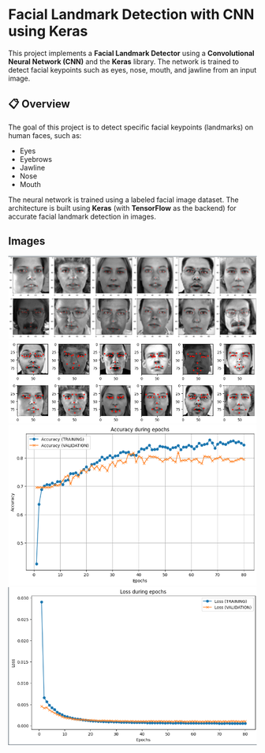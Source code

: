 # Facial Landmark Detection with CNN using Keras

This project implements a **Facial Landmark Detector** using a **Convolutional Neural Network (CNN)** and the **Keras** library. The network is trained to detect facial keypoints such as eyes, nose, mouth, and jawline from an input image.

## 📋 Overview

The goal of this project is to detect specific facial keypoints (landmarks) on human faces, such as:

- Eyes
- Eyebrows
- Jawline
- Nose
- Mouth

The neural network is trained using a labeled facial image dataset. The architecture is built using **Keras** (with **TensorFlow** as the backend) for accurate facial landmark detection in images.

## Images

![Results](images/results.PNG)
![Errors](images/errors.PNG)
![Accuracy](images/acc1.PNG)
![Loss](images/loss1.PNG)